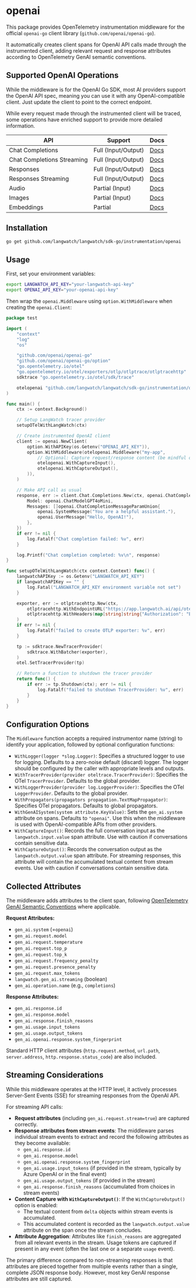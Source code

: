 # openai

This package provides OpenTelemetry instrumentation middleware for the official `openai-go` client library (`github.com/openai/openai-go`).

It automatically creates client spans for OpenAI API calls made through the instrumented client, adding relevant request and response attributes according to OpenTelemetry GenAI semantic conventions.

## Supported OpenAI Operations

While the middleware is for the OpenAI Go SDK, most AI providers support the OpenAI API spec, meaning you can use it with any OpenAI-compatible client. Just update the client to point to the correct endpoint.

While every request made through the instrumented client will be traced, some operations have enriched support to provide more detailed information.

| API                        | Support             | Docs                                                                     |
| -------------------------- | ------------------- | ------------------------------------------------------------------------ |
| Chat Completions           | Full (Input/Output) | [Docs](https://platform.openai.com/docs/api-reference/chat/create)       |
| Chat Completions Streaming | Full (Input/Output) | [Docs](https://platform.openai.com/docs/api-reference/chat/create)       |
| Responses                  | Full (Input/Output) | [Docs](https://platform.openai.com/docs/api-reference/responses/create)  |
| Responses Streaming        | Full (Input/Output) | [Docs](https://platform.openai.com/docs/api-reference/responses/create)  |
| Audio                      | Partial (Input)     | [Docs](https://platform.openai.com/docs/api-reference/audio/create)      |
| Images                     | Partial (Input)     | [Docs](https://platform.openai.com/docs/api-reference/images/create)     |
| Embeddings                 | Partial             | [Docs](https://platform.openai.com/docs/api-reference/embeddings/create) |

## Installation

```bash
go get github.com/langwatch/langwatch/sdk-go/instrumentation/openai
```

## Usage

First, set your environment variables:

```bash
export LANGWATCH_API_KEY="your-langwatch-api-key"
export OPENAI_API_KEY="your-openai-api-key"
```

Then wrap the `openai.Middleware` using `option.WithMiddleware` when creating the `openai.Client`:

```go
package test

import (
	"context"
	"log"
	"os"

	"github.com/openai/openai-go"
	"github.com/openai/openai-go/option"
	"go.opentelemetry.io/otel"
	"go.opentelemetry.io/otel/exporters/otlp/otlptrace/otlptracehttp"
	sdktrace "go.opentelemetry.io/otel/sdk/trace"

	otelopenai "github.com/langwatch/langwatch/sdk-go/instrumentation/openai"
)

func main() {
	ctx := context.Background()

	// Setup LangWatch tracer provider
	setupOTelWithLangWatch(ctx)

	// Create instrumented OpenAI client
	client := openai.NewClient(
		option.WithAPIKey(os.Getenv("OPENAI_API_KEY")),
		option.WithMiddleware(otelopenai.Middleware("my-app",
			// Optional: Capture request/response content (be mindful of sensitive data)
			otelopenai.WithCaptureInput(),
			otelopenai.WithCaptureOutput(),
		)),
	)

	// Make API call as usual
	response, err := client.Chat.Completions.New(ctx, openai.ChatCompletionNewParams{
		Model: openai.ChatModelGPT4oMini,
		Messages: []openai.ChatCompletionMessageParamUnion{
			openai.SystemMessage("You are a helpful assistant."),
			openai.UserMessage("Hello, OpenAI!"),
		},
	})
	if err != nil {
		log.Fatalf("Chat completion failed: %v", err)
	}

	log.Printf("Chat completion completed: %v\n", response)
}

func setupOTelWithLangWatch(ctx context.Context) func() {
	langwatchAPIKey := os.Getenv("LANGWATCH_API_KEY")
	if langwatchAPIKey == "" {
		log.Fatal("LANGWATCH_API_KEY environment variable not set")
	}

	exporter, err := otlptracehttp.New(ctx,
		otlptracehttp.WithEndpointURL("https://app.langwatch.ai/api/otel/v1/traces"),
		otlptracehttp.WithHeaders(map[string]string{"Authorization": "Bearer " + langwatchAPIKey}),
	)
	if err != nil {
		log.Fatalf("failed to create OTLP exporter: %v", err)
	}

	tp := sdktrace.NewTracerProvider(
		sdktrace.WithBatcher(exporter),
	)
	otel.SetTracerProvider(tp)

	// Return a function to shutdown the tracer provider
	return func() {
		if err := tp.Shutdown(ctx); err != nil {
			log.Fatalf("failed to shutdown TracerProvider: %v", err)
		}
	}
}
```

## Configuration Options

The `Middleware` function accepts a required instrumentor name (string) to identify your application, followed by optional configuration functions:

- `WithLogger(logger *slog.Logger)`: Specifies a structured logger to use for logging. Defaults to a zero-noise default (discard) logger. The logger should be configured by the caller with appropriate levels and outputs.
- `WithTracerProvider(provider oteltrace.TracerProvider)`: Specifies the OTel `TracerProvider`. Defaults to the global provider.
- `WithLoggerProvider(provider log.LoggerProvider)`: Specifies the OTel `LoggerProvider`. Defaults to the global provider.
- `WithPropagators(propagators propagation.TextMapPropagator)`: Specifies OTel propagators. Defaults to global propagators.
- `WithGenAISystem(system attribute.KeyValue)`: Sets the `gen_ai.system` attribute on spans. Defaults to `"openai"`. Use this when the middleware is used with OpenAI-compatible APIs from other providers.
- `WithCaptureInput()`: Records the full conversation input as the `langwatch.input.value` span attribute. Use with caution if conversations contain sensitive data.
- `WithCaptureOutput()`: Records the conversation output as the `langwatch.output.value` span attribute. For streaming responses, this attribute will contain the accumulated textual content from stream events. Use with caution if conversations contain sensitive data.

## Collected Attributes

The middleware adds attributes to the client span, following [OpenTelemetry GenAI Semantic Conventions](https://opentelemetry.io/docs/specs/semconv/gen-ai/) where applicable.

**Request Attributes:**

- `gen_ai.system` (=`openai`)
- `gen_ai.request.model`
- `gen_ai.request.temperature`
- `gen_ai.request.top_p`
- `gen_ai.request.top_k`
- `gen_ai.request.frequency_penalty`
- `gen_ai.request.presence_penalty`
- `gen_ai.request.max_tokens`
- `langwatch.gen_ai.streaming` (boolean)
- `gen_ai.operation.name` (e.g., `completions`)

**Response Attributes:**

- `gen_ai.response.id`
- `gen_ai.response.model`
- `gen_ai.response.finish_reasons`
- `gen_ai.usage.input_tokens`
- `gen_ai.usage.output_tokens`
- `gen_ai.openai.response.system_fingerprint`

Standard HTTP client attributes (`http.request.method`, `url.path`, `server.address`, `http.response.status_code`) are also included.

## Streaming Considerations

While this middleware operates at the HTTP level, it actively processes Server-Sent Events (SSE) for streaming responses from the OpenAI API.

For streaming API calls:

- **Request attributes** (including `gen_ai.request.stream=true`) are captured correctly.
- **Response attributes from stream events**: The middleware parses individual stream events to extract and record the following attributes as they become available:
  - `gen_ai.response.id`
  - `gen_ai.response.model`
  - `gen_ai.openai.response.system_fingerprint`
  - `gen_ai.usage.input_tokens` (if provided in the stream, typically by Azure OpenAI or in the final event)
  - `gen_ai.usage.output_tokens` (if provided in the stream)
  - `gen_ai.response.finish_reasons` (accumulated from choices in stream events)
- **Content Capture with `WithCaptureOutput()`**: If the `WithCaptureOutput()` option is enabled:
  - The textual content from `delta` objects within stream events is accumulated.
  - This accumulated content is recorded as the `langwatch.output.value` attribute on the span once the stream concludes.
- **Attribute Aggregation**: Attributes like `finish_reasons` are aggregated from all relevant events in the stream. Usage tokens are captured if present in any event (often the last one or a separate `usage` event).

The primary difference compared to non-streaming responses is that attributes are pieced together from multiple events rather than a single, complete JSON response body. However, most key GenAI response attributes are still captured.
